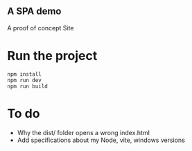 ## A SPA demo
A proof of concept Site

# Run the project
```
npm install 
npm run dev
npm run build
```

# To do

- Why the dist/ folder opens a wrong index.html
- Add specifications about my Node, vite, windows versions